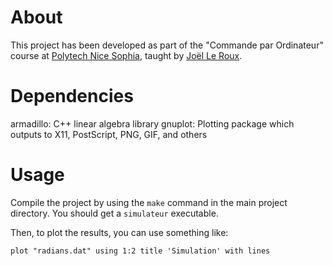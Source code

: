 About
=====

This project has been developed as part of the "Commande par Ordinateur" course at [Polytech Nice Sophia](http://www.polytechnice.fr/), taught by [Joël Le Roux](http://users.polytech.unice.fr/~leroux/).

Dependencies
============

armadillo: C++ linear algebra library
gnuplot: Plotting package which outputs to X11, PostScript, PNG, GIF, and others

Usage
=====

Compile the project by using the `make` command in the main project directory.
You should get a `simulateur` executable.

Then, to plot the results, you can use something like:

    plot "radians.dat" using 1:2 title 'Simulation' with lines
